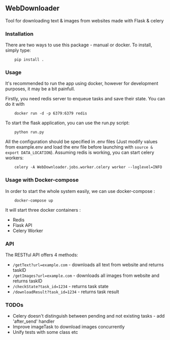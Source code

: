 ## WebDownloader

Tool for downloading text & images from websites made with Flask & celery

### Installation

There are two ways to use this package - manual or docker. To install, simply type:

```
    pip install .
```

### Usage

It's recommended to run the app using docker, however for development purposes, it may be a bit painfull.

Firstly, you need redis server to enqueue tasks and save their state. You can do it with
```
    docker run -d -p 6379:6379 redis
```

To start the flask application, you can use the run.py script:

```
    python run.py
```

All the configuration should be specified in .env files (Just modify values from example.env and load the env file before launching with ```source & export DATA_LOCATION```).
Assuming redis is working, you can start celery workers:

```
    celery -A WebDownloader.jobs.worker.celery worker --loglevel=INFO
```

### Usage with Docker-compose

In order to start the whole system easily, we can use docker-compose :
```
    docker-compose up
```

It will start three docker containers :

- Redis
- Flask API
- Celery Worker

### API

The RESTful API offers 4 methods:

- `/getText?url=example.com` - downloads all text from website and returns taskID
- `/getImages?url=example.com` - downloads all images from website and returns taskID
- `/checkState?task_id=1234` - returns task state
- `/downloadResult?task_id=1234` - returns task result

### TODOs

- Celery doesn't distinguish between pending and not existing tasks - add 'after_send' handler
- Improve imageTask to download images concurrently
- Unify tests with some class etc

